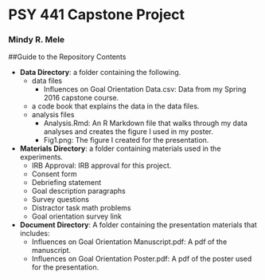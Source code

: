 # PSY 441 Capstone Project

### Mindy R. Mele

##Guide to the Repository Contents

* **Data Directory**: a folder containing the following.
    * data files
        * Influences on Goal Orientation Data.csv: Data from my Spring 2016 capstone course.
    * a code book that explains the data in the data files.
    * analysis files
        * Analysis.Rmd: An R Markdown file that walks through my data analyses and creates the           figure I used in my poster.
        * Fig1.png: The figure I created for the presentation.
* **Materials Directory**: a folder containing materials used in the experiments. 
    * IRB Approval: IRB approval for this project.
    * Consent form
    * Debriefing statement
    * Goal description paragraphs
    * Survey questions
    * Distractor task math problems
    * Goal orientation survey link
* **Document Directory**: A folder containing the presentation materials that includes:
    * Influences on Goal Orientation Manuscript.pdf: A pdf of the manuscript.
    * Influences on Goal Orientation Poster.pdf: A pdf of the poster used for the 
      presentation.